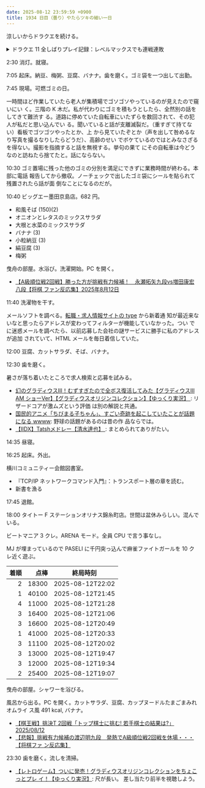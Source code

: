 ```yaml
---
date: 2025-08-12 23:59:59 +0900
title: 1934 日目（曇り）やたらツキの細い一日
---
```


涼しいからドラクエを続ける。

<details><summary>ドラクエ 11 全しばりプレイ記録：レベルマックスでも連戦連敗</summary>
<p>レシピの取り漏らしがある気がして、導師の試練の道中を探索し直す。セーニャがレベル 99 に到達。これで全員マックス。</p>

<p>うっかりネルセンのところまで行ってしまって、無明の魔神と連戦する。大いにハマる。
しばりの影響だと思うが、呼び出す仲間がマシンからだったり多かったりで、ボスの名前文字色がオレンジになってきても安心できない。
グレイグのにおうだちとかシルビアのかばうとか、いつもはやらないコマンドも試して意外な効果を知る。</p>
</details>

2:30 消灯。就寝。

7:05 起床。納豆、梅粥、豆腐、バナナ。歯を磨く。ゴミ袋を一つ出して出勤。

7:45 現場。可燃ゴミの日。

一時間ほど作業していたら老人が集積場でゴソゴソやっているのが見えたので窺いにい
く。三階の K 木だ。私が代わりにゴミを積もうとしたら、全然別の話をしてきて難渋す
る。道路に停めていた自転車にいたずらを数回されて、その犯人が私だと思い込んでい
る。聞いていると話が支離滅裂だ。（重すぎて持てない）看板でゴツゴツやったとか、上
から見ていたぞとか（声を出して咎めるなり写真を撮るなりしたらどうだ）、高齢のせい
でボケているのではとみなさざるを得ない。撮影を指摘すると話を無視する。挙句の果て
にその自転車は今どうなのと訪ねたら捨てたと。話にならない。

10:30 ゴミ置場に残った他のゴミの分別を満足にできずに業務時間が終わる。本部に電話
報告してから撤収。ノーチェックで出したゴミ袋にシールを貼られて残置されたら話が面
倒なことになるのだが。

10:40 ビッグエー墨田京島店。682 円。

* 和風そば (150)(2)
* オニオンとレタスのミックスサラダ
* 大根と水菜のミックスサラダ
* バナナ (3)
* 小粒納豆 (3)
* 絹豆腐 (3)
* 梅粥

曳舟の部屋。水浴び。洗濯開始。PC を開く。

* [【A級順位戦2回戦】勝った方が挑戦有力候補！　永瀬拓矢九段vs増田康宏八段【将棋
  ファン反応集】2025年8月12日](https://www.youtube.com/watch?v=xB_LdUNB66E)

11:40 洗濯物を干す。

メールソフトを調べる。[転職・求人情報サイトの type](https://type.jp/) から新着通
知が最近来ないなと思ったらアドレスが変わってフィルターが機能していなかった。つい
でに迷惑メールを調べたら、以前応募した会社の謎サービスに勝手に私のアドレスが追加
されていて、HTML メールを毎日着信していた。

12:00 豆腐、カットサラダ、そば、バナナ。

12:30 歯を磨く。

暑さが落ち着いたところで求人検索と応募を試みる。

* [幻のグラディウスIII！むずすぎたので全ボス復活してみた【グラディウスIII AM
  ショーVer】【グラディウスオリジンコレクション】【ゆっくり実況】
  ](https://www.youtube.com/watch?v=cVeiy3rfg2o): リザードコアが激ムズという評価
  は別の解説と共通。
* [国民的アニメ「ちびまる子ちゃん」、すごい奇跡を起こしていたことが話題になる
  wwww](https://www.youtube.com/watch?v=MD2gVSH1WQo): 野球の話題があるのは昔の作
  品ならでは。
* [【IIDX】Tatshメドレー【清水達也】
  ](https://www.youtube.com/watch?v=C3BSVcd1qNA): まとめられてありがたい。

14:35 昼寝。

16:25 起床。外出。

横川コミュニティー会館図書室。

* 『TCP/IP ネットワークコマンド入門』：トランスポート層の章を読む。
* 新書を漁る

17:45 退館。

18:00 タイトー F ステーションオリナス錦糸町店。世間は盆休みらしい。混んでいる。

ビートマニア 3 クレ。ARENA モード。全員 CPU で言う事なし。

MJ が埋まっているので PASELI に千円突っ込んで麻雀ファイトガールを 10 クレ近く遊ぶ。

| 着順 | 点棒 | 終局時刻 |
|-----:|-----:|----------|
| 2 | 18300 | 2025-08-12T22:02 |
| 1 | 40100 | 2025-08-12T21:45 |
| 4 | 11000 | 2025-08-12T21:28 |
| 3 | 16400 | 2025-08-12T21:06 |
| 3 | 16600 | 2025-08-12T20:49 |
| 1 | 41000 | 2025-08-12T20:33 |
| 3 | 11100 | 2025-08-12T20:02 |
| 3 | 13000 | 2025-08-12T19:47 |
| 3 | 12000 | 2025-08-12T19:34 |
| 2 | 25400 | 2025-08-12T19:07 |

曳舟の部屋。シャワーを浴びる。

風呂から出る。PC を開く。カットサラダ、豆腐、カップヌードルたまごまみれオムライ
ス風 491 kcal, バナナ。

* [【棋王戦】挑決T 2回戦「トップ棋士に挑む! 若手棋士の結果は?」2025/08/12
  ](https://www.youtube.com/watch?v=iqrB9HUns04)
* [【悲報】挑戦有力候補の渡辺明九段　発熱でA級順位戦2回戦を休場・・・【将棋ファ
  ン反応集】](https://www.youtube.com/watch?v=Ab8Bu6zmuas)

23:30 歯を磨く。流しを清掃。

* [【レトロゲーム】ついに発売！グラディウスオリジンコレクションをちょこっとプレ
  イ！【ゆっくり実況】](https://www.youtube.com/watch?v=iF_FOb49e6g): 尺が長い。
  差し当たり前半を視聴しよう。
